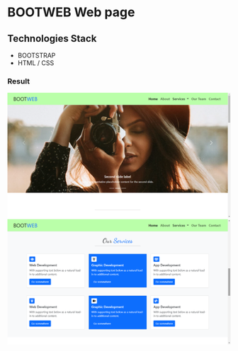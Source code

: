 # BOOTWEB Web page

## Technologies Stack
- BOOTSTRAP
- HTML / CSS

### Result
![1](result/result1.png)
![2](result/result2.png)

